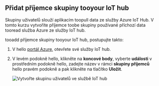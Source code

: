 ## <a name="add-a-consumer-group-tooyour-iot-hub"></a>Přidat příjemce skupiny tooyour IoT hub

Skupiny uživatelů slouží aplikacím toopull data ze služby Azure IoT Hub. V tomto kurzu vytvoříte příjemce toobe skupiny používané příchozí data tooread služba Azure ze služby IoT hub.

tooadd příjemce skupiny tooyour IoT hub, postupujte takto:

1. V hello [portál Azure](https://ms.portal.azure.com/), otevřete své služby IoT hub.
2. V levém podokně hello, klikněte na **koncové body**, vyberte **události** v prostředním podokně hello, zadejte název v rámci **skupiny příjemců** hello pravém podokně a pak klikněte na tlačítko  **Uložit**.

   ![Vytvořte skupinu uživatelů ve službě IoT hub](../articles/iot-hub/media/iot-hub-create-consumer-group/1_iot-hub-create-consumer-group-azure.png)